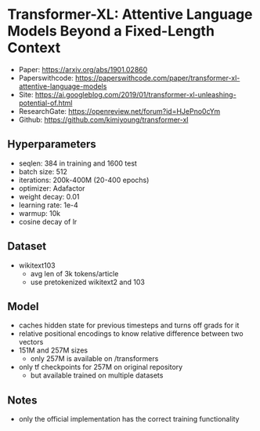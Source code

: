 # Transformer-XL: Attentive Language Models Beyond a Fixed-Length Context

-   Paper: https://arxiv.org/abs/1901.02860
-   Paperswithcode: https://paperswithcode.com/paper/transformer-xl-attentive-language-models
-   Site: https://ai.googleblog.com/2019/01/transformer-xl-unleashing-potential-of.html
-   ResearchGate: https://openreview.net/forum?id=HJePno0cYm
-   Github: https://github.com/kimiyoung/transformer-xl

## Hyperparameters

-   seqlen: 384 in training and 1600 test
-   batch size: 512
-   iterations: 200k-400M (20-400 epochs)
-   optimizer: Adafactor
-   weight decay: 0.01
-   learning rate: 1e-4
-   warmup: 10k
-   cosine decay of lr

## Dataset

-   wikitext103
    -   avg len of 3k tokens/article
    -   use pretokenized wikitext2 and 103

## Model

-   caches hidden state for previous timesteps and turns off grads for it
-   relative positional encodings to know relative difference between two vectors
-   151M and 257M sizes
    -   only 257M is available on /transformers
-   only tf checkpoints for 257M on original repository
    -   but available trained on multiple datasets

## Notes

-   only the official implementation has the correct training functionality
